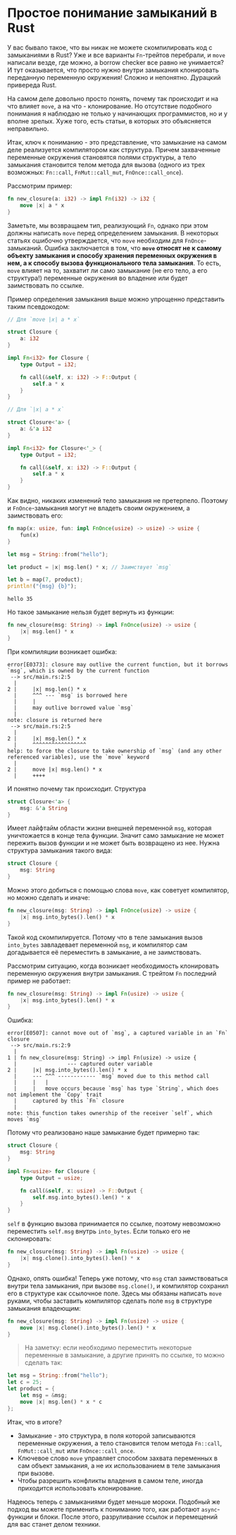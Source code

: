 Простое понимание замыканий в Rust
==================================

У вас бывало такое, что вы никак не можете скомпилировать код с замыканиями в Rust? Уже и все варианты `Fn`-трейтов перебрали, и `move` написали везде, где можно, а borrow checker все равно не унимается? И тут оказывается, что просто нужно внутри замыкания клонировать переданную переменную окружения! Сложно и непонятно. Дурацкий привереда Rust.

На самом деле довольно просто понять, почему так происходит и на что влияет `move`, а на что - клонирование. Но отсутствие подобного понимания я наблюдаю не только у начинающих программистов, но и у вполне зрелых. Хуже того, есть статьи, в которых это объясняется неправильно.

Итак, ключ к пониманию - это представление, что замыкание на самом деле реализуется компилятором как структура. Причем захваченные переменные окружения становятся полями структуры, а тело замыкания становится телом метода для вызова (одного из трех возможных: `Fn::call`, `FnMut::call_mut`, `FnOnce::call_once`).

Рассмотрим пример:

```rust
fn new_closure(a: i32) -> impl Fn(i32) -> i32 {
    move |x| a * x
}
```

Заметьте, мы возвращаем тип, реализующий `Fn`, однако при этом должны написать `move` перед определением замыкания. В некоторых статьях ошибочно утверждается, что `move` необходим для `FnOnce`-замыканий. Ошибка заключается в том, что **`move` относят не к самому объекту замыкания и способу хранения переменных окружения в нем, а к способу вызова функционального тела замыкания**. То есть, `move` влияет на то, захватит ли само замыкание (не его тело, а его структура!) переменные окружения во владение или будет заимствовать по ссылке.

Пример определения замыкания выше можно упрощенно представить таким псевдокодом:

```rust
// Для `move |x| a * x`

struct Closure {
    a: i32
}

impl Fn<i32> for Closure {
    type Output = i32;

    fn call(&self, x: i32) -> F::Output {
        self.a * x
    }
}
```

```rust
// Для `|x| a * x`

struct Closure<'a> {
    a: &'a i32
}

impl Fn<i32> for Closure<'_> {
    type Output = i32;

    fn call(&self, x: i32) -> F::Output {
        self.a * x
    }
}
```

Как видно, никаких изменений тело замыкания не претерпело. Поэтому и `FnOnce`-замыкания могут не владеть своим окружением, а заимствовать его:

```rust
fn map(x: usize, fun: impl FnOnce(usize) -> usize) -> usize {
    fun(x)
}

let msg = String::from("hello");

let product = |x| msg.len() * x; // Заимствует `msg`

let b = map(7, product);
println!("{msg} {b}");
```

```
hello 35
```

Но такое замыкание нельзя будет вернуть из функции:

```rust
fn new_closure(msg: String) -> impl FnOnce(usize) -> usize {
    |x| msg.len() * x
}
```

При компиляции возникает ошибка:

```
error[E0373]: closure may outlive the current function, but it borrows `msg`, which is owned by the current function
 --> src/main.rs:2:5
  |
2 |     |x| msg.len() * x
  |     ^^^ --- `msg` is borrowed here
  |     |
  |     may outlive borrowed value `msg`
  |
note: closure is returned here
 --> src/main.rs:2:5
  |
2 |     |x| msg.len() * x
  |     ^^^^^^^^^^^^^^^^^
help: to force the closure to take ownership of `msg` (and any other referenced variables), use the `move` keyword
  |
2 |     move |x| msg.len() * x
  |     ++++
```

И понятно почему так происходит. Структура

```rust
struct Closure<'a> {
    msg: &'a String
}
```

Имеет лайфтайм области жизни внешней переменной `msg`, которая уничтожается в конце тела функции. Значит само замыкание не может пережить вызов функции и не может быть возвращено из нее. Нужна структура замыкания такого вида:

```rust
struct Closure {
    msg: String
}
```

Можно этого добиться с помощью слова `move`, как советует компилятор, но можно сделать и иначе:

```rust
fn new_closure(msg: String) -> impl FnOnce(usize) -> usize {
    |x| msg.into_bytes().len() * x
}
```

Такой код скомпилируется. Потому что в теле замыкания вызов `into_bytes` завладевает переменной `msg`, и компилятор сам догадывается её переместить в замыкание, а не заимствовать.

Рассмотрим ситуацию, когда возникает необходимость клонировать переменную окружения внутри замыкания. С трейтом `Fn` последний пример не работает:

```rust
fn new_closure(msg: String) -> impl Fn(usize) -> usize {
    |x| msg.into_bytes().len() * x
}
```

Ошибка:

```
error[E0507]: cannot move out of `msg`, a captured variable in an `Fn` closure
 --> src/main.rs:2:9
  |
1 | fn new_closure(msg: String) -> impl Fn(usize) -> usize {
  |                --- captured outer variable
2 |     |x| msg.into_bytes().len() * x
  |     --- ^^^ ------------ `msg` moved due to this method call
  |     |   |
  |     |   move occurs because `msg` has type `String`, which does not implement the `Copy` trait
  |     captured by this `Fn` closure
  |
note: this function takes ownership of the receiver `self`, which moves `msg`
```

Потому что реализовано наше замыкание будет примерно так:

```rust
struct Closure {
    msg: String
}

impl Fn<usize> for Closure {
    type Output = usize;

    fn call(&self, x: usize) -> F::Output {
        self.msg.into_bytes().len() * x
    }
}
```

`self` в функцию вызова принимается по ссылке, поэтому невозможно переместить `self.msg` внутрь `into_bytes`. Если только его не склонировать:

```rust
fn new_closure(msg: String) -> impl Fn(usize) -> usize {
    |x| msg.clone().into_bytes().len() * x
}
```

Однако, опять ошибка! Теперь уже потому, что `msg` стал заимствоваться внутри тела замыкания, при вызове `msg.clone()`, и компилятор сохранил его в структуре как ссылочное поле. Здесь мы обязаны написать `move` руками, чтобы заставить компилятор сделать поле `msg` в структуре замыкания владеющим:

```rust
fn new_closure(msg: String) -> impl Fn(usize) -> usize {
    move |x| msg.clone().into_bytes().len() * x
}
```

> На заметку: если необходимо переместить некоторые переменные в замыкание, а другие принять по ссылке, то можно сделать так:
```rust
let msg = String::from("hello");
let c = 25;
let product = {
    let msg = &msg;
    move |x| msg.len() * x * c
};
 ```

Итак, что в итоге?

- Замыкание - это структура, в поля которой записываются переменные окружения, а тело становится телом метода `Fn::call`, `FnMut::call_mut` или `FnOnce::call_once`.
- Ключевое слово `move` управляет способом захвата переменных в сам объект замыкания, а не их использованием в теле замыкания при вызове.
- Чтобы разрешить конфликты владения в самом теле, иногда приходится использовать клонирование.

Надеюсь теперь с замыканиями будет меньше мороки. Подобный же подход вы можете применить к пониманию того, как работают `async`-функции и блоки. После этого, разруливание ссылок и перемещений для вас станет делом техники.
